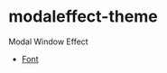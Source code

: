 # modaleffect-theme
Modal Window Effect
* [Font](https://tympanus.net/codrops/2013/06/25/nifty-modal-window-effects/)
